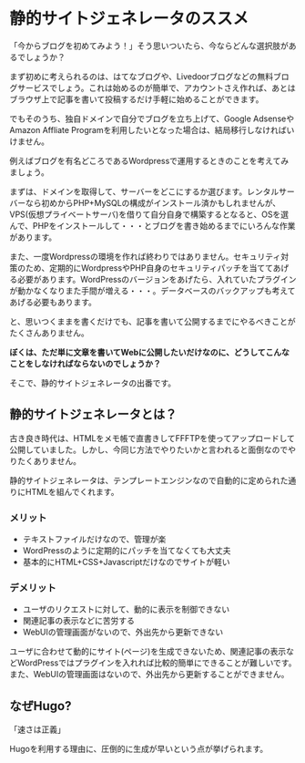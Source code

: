 # 静的サイトジェネレータのススメ

「今からブログを初めてみよう！」そう思いついたら、今ならどんな選択肢があるでしょうか？

まず初めに考えられるのは、はてなブログや、Livedoorブログなどの無料ブログサービスでしょう。これは始めるのが簡単で、アカウントさえ作れば、あとはブラウザ上で記事を書いて投稿するだけ手軽に始めることができます。

でもそのうち、独自ドメインで自分でブログを立ち上げて、Google AdsenseやAmazon Affliate Programを利用したいとなった場合は、結局移行しなければいけません。

例えばブログを有名どころであるWordpressで運用するときのことを考えてみましょう。

まずは、ドメインを取得して、サーバーをどこにするか選びます。レンタルサーバーなら初めからPHP+MySQLの構成がインストール済かもしれませんが、VPS(仮想プライベートサーバ)を借りて自分自身で構築するとなると、OSを選んで、PHPをインストールして・・・とブログを書き始めるまでにいろんな作業があります。

また、一度Wordpressの環境を作れば終わりではありません。セキュリティ対策のため、定期的にWordpressやPHP自身のセキュリティパッチを当ててあげる必要があります。WordPressのバージョンをあげたら、入れていたプラグインが動かなくなりまた手間が増える・・・。データベースのバックアップも考えてあげる必要もあります。

と、思いつくままを書くだけでも、記事を書いて公開するまでにやるべきことがたくさんありません。

**ぼくは、ただ単に文章を書いてWebに公開したいだけなのに、どうしてこんなことをしなければならないのでしょうか？**

そこで、静的サイトジェネレータの出番です。

## 静的サイトジェネレータとは？

古き良き時代は、HTMLをメモ帳で直書きしてFFFTPを使ってアップロードして公開していました。しかし、今同じ方法でやりたいかと言われると面倒なのでやりたくありません。

静的サイトジェネレータは、テンプレートエンジンなので自動的に定められた通りにHTMLを組んでくれます。

### メリット

- テキストファイルだけなので、管理が楽
- WordPressのように定期的にパッチを当てなくても大丈夫
- 基本的にHTML+CSS+Javascriptだけなのでサイトが軽い

### デメリット

- ユーザのリクエストに対して、動的に表示を制御できない
- 関連記事の表示などに苦労する
- WebUIの管理画面がないので、外出先から更新できない

ユーザに合わせて動的にサイト(ページ)を生成できないため、関連記事の表示などWordPressではプラグインを入れれば比較的簡単にできることが難しいです。また、WebUIの管理画面はないので、外出先から更新することができません。


## なぜHugo?

「速さは正義」

Hugoを利用する理由に、圧倒的に生成が早いという点が挙げられます。